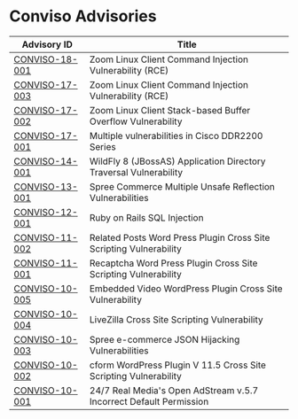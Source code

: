 # Conviso Advisories

| Advisory ID | Title |
|-------------|-------|
| [CONVISO-18-001](https://github.com/convisoappsec/advisories/blob/master/2018/CONVISO-18-001.txt) | Zoom Linux Client Command Injection Vulnerability (RCE) |
| [CONVISO-17-003](https://github.com/convisoappsec/advisories/blob/master/2017/CONVISO-17-003.txt) | Zoom Linux Client Command Injection Vulnerability (RCE) |
| [CONVISO-17-002](https://github.com/convisoappsec/advisories/blob/master/2017/CONVISO-17-002.txt) | Zoom Linux Client Stack-based Buffer Overflow Vulnerability |
| [CONVISO-17-001](https://github.com/convisoappsec/advisories/blob/master/2017/CONVISO-17-001.txt) | Multiple vulnerabilities in Cisco DDR2200 Series |
| [CONVISO-14-001](https://github.com/convisoappsec/advisories/blob/master/2014/CONVISO-14-001.txt) | WildFly 8 (JBossAS) Application Directory Traversal Vulnerability |
| [CONVISO-13-001](https://github.com/convisoappsec/advisories/blob/master/2013/CONVISO-13-001.txt) | Spree Commerce Multiple Unsafe Reflection Vulnerabilities |
| [CONVISO-12-001](https://github.com/convisoappsec/advisories/blob/master/2012/CONVISO-12-001.txt) | Ruby on Rails SQL Injection |
| [CONVISO-11-002](https://github.com/convisoappsec/advisories/blob/master/2011/CONVISO-11-002.txt) | Related Posts Word Press Plugin Cross Site Scripting Vulnerability|
| [CONVISO-11-001](https://github.com/convisoappsec/advisories/blob/master/2011/CONVISO-11-001.txt) | Recaptcha Word Press Plugin Cross Site Scripting Vulnerability|
| [CONVISO-10-005](https://github.com/convisoappsec/advisories/blob/master/2010/CONVISO-10-005.txt) | Embedded Video WordPress Plugin Cross Site Vulnerability |
| [CONVISO-10-004](https://github.com/convisoappsec/advisories/blob/master/2010/CONVISO-10-004.txt) | LiveZilla Cross Site Scripting Vulnerability |
| [CONVISO-10-003](https://github.com/convisoappsec/advisories/blob/master/2010/CONVISO-10-003.txt) | Spree e-commerce JSON Hijacking Vulnerabilities |
| [CONVISO-10-002](https://github.com/convisoappsec/advisories/blob/master/2010/CONVISO-10-002.txt) | cform WordPress Plugin V 11.5 Cross Site Scripting Vulnerability |
| [CONVISO-10-001](https://github.com/convisoappsec/advisories/blob/master/2010/CONVISO-10-001.txt) | 24/7 Real Media's Open AdStream v.5.7 Incorrect Default Permission |
